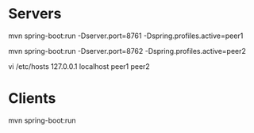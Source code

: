 Servers
=======

mvn spring-boot:run -Dserver.port=8761 -Dspring.profiles.active=peer1

mvn spring-boot:run -Dserver.port=8762 -Dspring.profiles.active=peer2



vi /etc/hosts
127.0.0.1   localhost   peer1   peer2


Clients
=======

mvn spring-boot:run 

